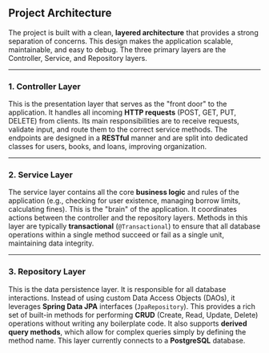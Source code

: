 ## Project Architecture

The project is built with a clean, **layered architecture** that provides a strong separation of concerns. This design makes the application scalable, maintainable, and easy to debug. The three primary layers are the Controller, Service, and Repository layers.

***

### 1. Controller Layer

This is the presentation layer that serves as the "front door" to the application. It handles all incoming **HTTP requests** (POST, GET, PUT, DELETE) from clients. Its main responsibilities are to receive requests, validate input, and route them to the correct service methods. The endpoints are designed in a **RESTful** manner and are split into dedicated classes for users, books, and loans, improving organization.

***

### 2. Service Layer

The service layer contains all the core **business logic** and rules of the application (e.g., checking for user existence, managing borrow limits, calculating fines). This is the "brain" of the application. It coordinates actions between the controller and the repository layers. Methods in this layer are typically **transactional** (`@Transactional`) to ensure that all database operations within a single method succeed or fail as a single unit, maintaining data integrity.

***

### 3. Repository Layer

This is the data persistence layer. It is responsible for all database interactions. Instead of using custom Data Access Objects (DAOs), it leverages **Spring Data JPA** interfaces (`JpaRepository`). This provides a rich set of built-in methods for performing **CRUD** (Create, Read, Update, Delete) operations without writing any boilerplate code. It also supports **derived query methods**, which allow for complex queries simply by defining the method name. This layer currently connects to a **PostgreSQL** database.